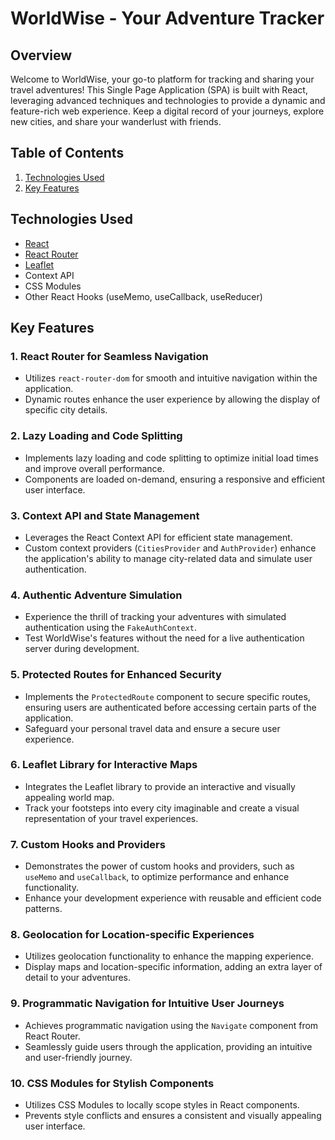 # WorldWise - Your Adventure Tracker

## Overview

Welcome to WorldWise, your go-to platform for tracking and sharing your travel adventures! This Single Page Application (SPA) is built with React, leveraging advanced techniques and technologies to provide a dynamic and feature-rich web experience. Keep a digital record of your journeys, explore new cities, and share your wanderlust with friends.

## Table of Contents

1. [Technologies Used](#technologies-used)
2. [Key Features](#key-features)

## Technologies Used

- [React](https://reactjs.org/)
- [React Router](https://reactrouter.com/)
- [Leaflet](https://leafletjs.com/)
- Context API
- CSS Modules
- Other React Hooks (useMemo, useCallback, useReducer)

## Key Features

### 1. React Router for Seamless Navigation

- Utilizes `react-router-dom` for smooth and intuitive navigation within the application.
- Dynamic routes enhance the user experience by allowing the display of specific city details.

### 2. Lazy Loading and Code Splitting

- Implements lazy loading and code splitting to optimize initial load times and improve overall performance.
- Components are loaded on-demand, ensuring a responsive and efficient user interface.

### 3. Context API and State Management

- Leverages the React Context API for efficient state management.
- Custom context providers (`CitiesProvider` and `AuthProvider`) enhance the application's ability to manage city-related data and simulate user authentication.

### 4. Authentic Adventure Simulation

- Experience the thrill of tracking your adventures with simulated authentication using the `FakeAuthContext`.
- Test WorldWise's features without the need for a live authentication server during development.

### 5. Protected Routes for Enhanced Security

- Implements the `ProtectedRoute` component to secure specific routes, ensuring users are authenticated before accessing certain parts of the application.
- Safeguard your personal travel data and ensure a secure user experience.

### 6. Leaflet Library for Interactive Maps

- Integrates the Leaflet library to provide an interactive and visually appealing world map.
- Track your footsteps into every city imaginable and create a visual representation of your travel experiences.

### 7. Custom Hooks and Providers

- Demonstrates the power of custom hooks and providers, such as `useMemo` and `useCallback`, to optimize performance and enhance functionality.
- Enhance your development experience with reusable and efficient code patterns.

### 8. Geolocation for Location-specific Experiences

- Utilizes geolocation functionality to enhance the mapping experience.
- Display maps and location-specific information, adding an extra layer of detail to your adventures.

### 9. Programmatic Navigation for Intuitive User Journeys

- Achieves programmatic navigation using the `Navigate` component from React Router.
- Seamlessly guide users through the application, providing an intuitive and user-friendly journey.

### 10. CSS Modules for Stylish Components

- Utilizes CSS Modules to locally scope styles in React components.
- Prevents style conflicts and ensures a consistent and visually appealing user interface.

